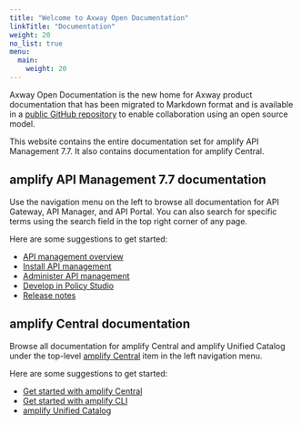 ```yaml
---
title: "Welcome to Axway Open Documentation"
linkTitle: "Documentation"
weight: 20
no_list: true
menu:
  main:
    weight: 20
---
```


Axway Open Documentation is the new home for Axway product documentation that has been migrated to Markdown format and is available in a [public GitHub repository](https://github.com/Axway/axway-open-docs) to enable collaboration using an open source model.

This website contains the entire documentation set for amplify API Management 7.7. It also contains documentation for amplify Central.

## amplify API Management 7.7 documentation

Use the navigation menu on the left to browse all documentation for API Gateway, API Manager, and API Portal. You can also search for specific terms using the search field in the top right corner of any page.

Here are some suggestions to get started:

* [API management overview](/docs/api_mgmt_overview/)
* [Install API management](/docs/apim_installation/)
* [Administer API management](/docs/apim_administration/)
* [Develop in Policy Studio](/docs/apim_policydev/)
* [Release notes](/docs/apim_relnotes/)

## amplify Central documentation

Browse all documentation for amplify Central and amplify Unified Catalog under the top-level [amplify Central](/docs/central/) item in the left navigation menu.

Here are some suggestions to get started:

* [Get started with amplify Central](/docs/central/quickstart/)
* [Get started with amplify CLI](/docs/central/cli_central/)
* [amplify Unified Catalog](/docs/catalog/)
